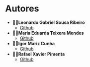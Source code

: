 # Autores
* 🧑‍🎓**Leonardo Gabriel Sousa Ribeiro**
    * [Github](https://github.com/LGtkz)
* 👩‍🎓**Maria Eduarda Teixera Mendes**
    * [Github](https://github.com/dudamav14)
* 🧑‍🎓**Igor Mariz Cunha**
    * [Github](https://github.com/IgorFire261)
* 🧑‍🎓**Rafael Xavier Pimenta**
    * [Github](https://github.com/rvxavier)